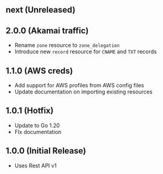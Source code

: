 ## next (Unreleased)

## 2.0.0 (Akamai traffic)

- Rename `zone` resource to `zone_delegation`
- Introduce new `record` resource for `CNAME` and `TXT` records

## 1.1.0 (AWS creds)

- Add support for AWS profiles from AWS config files
- Update documentation on importing existing resources

## 1.0.1 (Hotfix)

- Update to Go 1.20
- FIx documentation

## 1.0.0 (Initial Release)

- Uses Rest API v1

